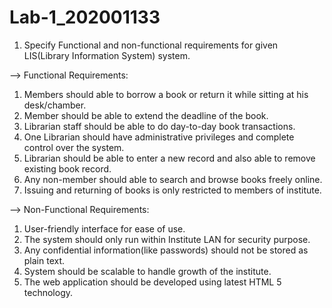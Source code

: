 # Lab-1_202001133

1. Specify Functional and non-functional requirements for given LIS(Library Information System) system.

--> Functional Requirements:

1) Members should able to borrow a book or return it while sitting at his desk/chamber.
2) Member should be able to extend the deadline of the book.
3) Librarian staff should be able to do day-to-day book transactions.
4) One Librarian should have administrative privileges and complete control over the system.
5) Librarian should be able to enter a new record and also able to remove existing book record.
6) Any non-member should able to search and browse books freely online.
7) Issuing and returning of books is only restricted to members of institute.


--> Non-Functional Requirements:

1) User-friendly interface for ease of use.
2) The system should only run within Institute LAN for security purpose.
3) Any confidential information(like passwords) should not be stored as plain text.
4) System should be scalable to handle growth of the institute.
5) The web application should be developed using latest HTML 5 technology.
